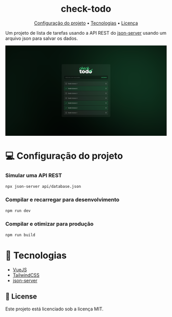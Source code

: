 <h1 align="center">check-todo</h1>

<p align="center">
  <a href="#-configuração-do-projeto">Configuração do projeto</a> •
  <a href="#-tecnologias">Tecnologias</a> •
  <a href="#-licença">Licença</a>
</p>

Um projeto de lista de tarefas usando a API REST do [json-server](https://www.npmjs.com/package/json-server) usando um arquivo json para salvar os dados.

![Imagem do projeto](.github/image.png)

# 💻 Configuração do projeto

### Simular uma API REST

```sh
npx json-server api/database.json
```

### Compilar e recarregar para desenvolvimento

```sh
npm run dev
```

### Compilar e otimizar para produção

```sh
npm run build
```

# 🚀 Tecnologias

-   [VueJS](https://vuejs.org)
-   [TailwindCSS](https://tailwindcss.com)
-   [json-server](https://www.npmjs.com/package/json-server)

## 📝 License

Este projeto está licenciado sob a licença MIT.
